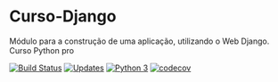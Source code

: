 # Curso-Django
Módulo para a construção de uma aplicação, utilizando o Web Django. Curso Python pro


[![Build Status](https://travis-ci.com/Gabrieltggv/Curso-Django.svg?branch=master)](https://travis-ci.com/Gabrieltggv/Curso-Django)
[![Updates](https://pyup.io/repos/github/Gabrieltggv/Curso-Django/shield.svg)](https://pyup.io/repos/github/Gabrieltggv/Curso-Django/)
[![Python 3](https://pyup.io/repos/github/Gabrieltggv/Curso-Django/python-3-shield.svg)](https://pyup.io/repos/github/Gabrieltggv/Curso-Django/)
[![codecov](https://codecov.io/gh/Gabrieltggv/Curso-Django/branch/master/graph/badge.svg)](https://codecov.io/gh/Gabrieltggv/Curso-Django)
